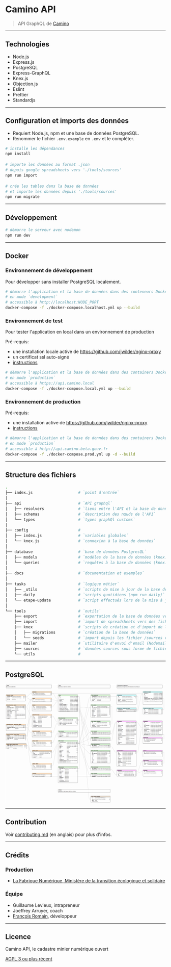 # Camino API

> API GraphQL de [Camino](http://camino.beta.gouv.fr/)

---

## Technologies

- Node.js
- Express.js
- PostgreSQL
- Express-GraphQL
- Knex.js
- Objection.js
- Eslint
- Prettier
- Standardjs

---

## Configuration et imports des données

- Requiert Node.js, npm et une base de données PostgreSQL.
- Renommer le fichier `.env.example` en `.env` et le compléter.

```bash
# installe les dépendances
npm install

# importe les données au format .json
# depuis google spreadsheets vers './tools/sources'
npm run import

# crée les tables dans la base de données
# et importe les données depuis './tools/sources'
npm run migrate
```

---

## Développement

```bash
# démarre le serveur avec nodemon
npm run dev
```

---

## Docker

### Environnement de développement

Pour développer sans installer PostgreSQL localement.

```bash
# démarre l'application et la base de données dans des conteneurs Docker
# en mode `development`
# accessible à http://localhost:NODE_PORT
docker-compose -f ./docker-compose.localhost.yml up --build
```

### Environnement de test

Pour tester l'application en local dans un environnement de production

Pré-requis:

- une installation locale active de https://github.com/jwilder/nginx-proxy
- un certificat ssl auto-signé
- [instructions](https://medium.com/@francoisromain/set-a-local-web-development-environment-with-custom-urls-and-https-3fbe91d2eaf0)

```bash
# démarre l'application et la base de données dans des containers Docker
# en mode `production`
# accessible à https://api.camino.local
docker-compose -f ./docker-compose.local.yml up --build
```

### Environnement de production

Pré-requis:

- une installation active de https://github.com/jwilder/nginx-proxy
- [instructions](https://medium.com/@francoisromain/host-multiple-websites-with-https-inside-docker-containers-on-a-single-server-18467484ab95)

```bash
# démarre l'application et la base de données dans des containers Docker
# en mode `production`
# accessible à http://api.camino.beta.gouv.fr
docker-compose -f ./docker-compose.prod.yml up -d --build
```

---

## Structure des fichiers

```bash
.
├── index.js                    # `point d'entrée`
│
├── api                         # `API graphql`
│   ├── resolvers               # `liens entre l'API et la base de données`
│   ├── schemas                 # `description des nœuds de l'API`
│   └── types                   # `types graphQl customs`
│
├── config                      #
│   ├── index.js                # `variables globales`
│   └── knex.js                 # `connexion à la base de données`
│
├── database                    # `base de données PostgresQL`
│   ├── models                  # `modèles de la base de données (knex.js / objection.js)`
│   └── queries                 # `requêtes à la base de données (knex.js / objection.js)`
│
├── docs                        # `documentation et exemples`
│
├── tasks                       # `logique métier`
│   ├── _utils                  # `scripts de mise à jour de la base de données`
│   ├── daily                   # `scripts quotidiens (npm run daily)`
│   └── etape-update            # `script effectués lors de la mise à jour d'une étape`
│
└── tools                       # `outils`
    ├── export                  # `exportation de la base de données vers des spreadsheets (npm run export)`
    ├── import                  # `import de spreadsheets vers des fichiers json dans /sources (npm run import)`
    ├── knex                    # `scripts de création et d'import de la base de données (npm run migrate)`
    │   ├── migrations          # `création de la base de données`
    │   └── seeds               # `import depuis les fichier /sources vers la base de données`
    ├── mailer                  # `utilitaire d'envoi d'email (Nodemailer)`
    ├── sources                 # `données sources sous forme de fichiers json`
    └── utils                   #

```

---

## PostgreSQL

![camino database schema](docs/db/camino-db.png)

---

## Contribution

Voir [contributing.md](contributing.md) (en anglais) pour plus d'infos.

---

## Crédits

### Production

- [La Fabrique Numérique, Ministère de la transition écologique et solidaire](https://www.ecologique-solidaire.gouv.fr/inauguration-fabrique-numerique-lincubateur-des-ministeres-charges-lecologie-et-des-territoires)

### Équipe

- Guillaume Levieux, intrapreneur
- Joeffrey Arruyer, coach
- [François Romain](http://francoisromain.com), développeur

---

## Licence

Camino API, le cadastre minier numérique ouvert

[AGPL 3 ou plus récent](https://spdx.org/licenses/AGPL-3.0-or-later.html)
